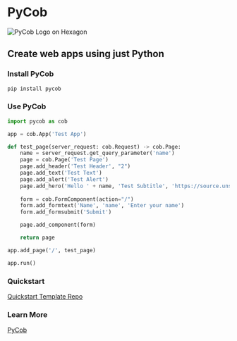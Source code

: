 # PyCob 

![PyCob Logo on Hexagon](https://cdn.pycob.com/android-chrome-192x192.png)

## Create web apps using just Python

### Install PyCob
```bash
pip install pycob
```

### Use PyCob
```python
import pycob as cob

app = cob.App('Test App')

def test_page(server_request: cob.Request) -> cob.Page:
    name = server_request.get_query_parameter('name')
    page = cob.Page('Test Page')
    page.add_header('Test Header', "2")
    page.add_text('Test Text')
    page.add_alert('Test Alert')
    page.add_hero('Hello ' + name, 'Test Subtitle', 'https://source.unsplash.com/random/800x600')
    
    form = cob.FormComponent(action="/")
    form.add_formtext('Name', 'name', 'Enter your name')
    form.add_formsubmit('Submit')

    page.add_component(form)

    return page

app.add_page('/', test_page)

app.run()
```

### Quickstart
[Quickstart Template Repo](https://github.com/pycob/quickstart)

### Learn More
[PyCob](https://www.pycob.com)
